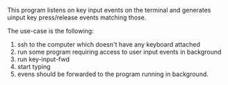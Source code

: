 
This program listens on key input events on the terminal and generates
uinput key press/release events matching those.

The use-case is the following:

1. ssh to the computer which doesn't have any keyboard attached
2. run some program requiring access to user input events in
background
3. run key-input-fwd
4. start typing
5. evens should be forwarded to the program running in background.
